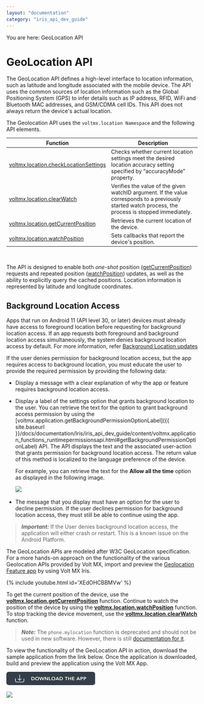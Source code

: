 ```yaml
---
layout: "documentation"
category: "iris_api_dev_guide"
---
```

                            

You are here: GeoLocation API

GeoLocation API
===============

The GeoLocation API defines a high-level interface to location information, such as latitude and longitude associated with the mobile device. The API uses the common sources of location information such as the Global Positioning System (GPS) to infer details such as IP address, RFID, WiFi and Bluetooth MAC addresses, and GSM/CDMA cell IDs. This API does not always return the device's actual location.

The Geolocation API uses the `voltmx.location Namespace` and the following API elements.

  
| Function | Description |
| --- | --- |
| [voltmx.location.checkLocationSettings](voltmx.location_functions.html#checkLocationSettings) | Checks whether current location settings meet the desired location accuracy setting specified by “accuracyMode” property. |
| [voltmx.location.clearWatch](voltmx.location_functions.html#voltmx.loc) | Verifies the value of the given watchID argument. If the value corresponds to a previously started watch process, the process is stopped immediately. |
| [voltmx.location.getCurrentPosition](voltmx.location_functions.html#getCurrentPosition) | Retrieves the current location of the device. |
| [voltmx.location.watchPosition](voltmx.location_functions.html#watchPosition) | Sets callbacks that report the device's position. |

 

The API is designed to enable both _one-shot_ position ([getCurrentPosition](#getCurrentPosition)) requests and repeated position ([watchPosition](#watchPosition)) updates, as well as the ability to explicitly query the cached positions. Location information is represented by latitude and longitude coordinates.

Background Location Access
--------------------------

Apps that run on Android 11 (API level 30, or later) devices must already have access to foreground location before requesting for background location access. If an app requests both foreground and background location access simultaneously, the system denies background location access by default. For more information, refer [Background Location updates](https://developer.android.com/training/location/permissions#background-dialog-target-android-11)

If the user denies permission for background location access, but the app requires access to background location, you must educate the user to provide the required permission by providing the following data:

*   Display a message with a clear explanation of why the app or feature requires background location access.
*   Display a label of the settings option that grants background location to the user. You can retrieve the text for the option to grant background access permission by using the [voltmx.application.getBackgroundPermissionOptionLabel]({{ site.baseurl }}/docs/documentation/Iris/iris_api_dev_guide/content/voltmx.application_functions_runtimepermissionsapi.html#getBackgroundPermissionOptionLabel) API. The API displays the text and the associated user-action that grants permission for background location access. The return value of this method is localized to the language preference of the device.
    
    For example, you can retrieve the text for the **Allow all the time** option as displayed in the following image.
    
    ![](../../Iris/Content/Resources/Images/Bg_Location.png)
    
*   The message that you display must have an option for the user to decline permission. If the user declines permission for background location access, they must still be able to continue using the app.

> **_Important:_** If the User denies background location access, the application will either crash or restart. This is a known issue on the Android Platform.

The GeoLocation APIs are modeled after W3C GeoLocation specification. For a more hands-on approach on the functionality of the various Geolocation APIs provided by Volt MX, import and preview the [Geolocation Feature app](https://marketplace.kony.com/items/geolocation-feature-app) by using Volt MX Iris.

{% include youtube.html id='XEdOHCBBMVw' %}

To get the current position of the device, use the **[voltmx.location.getCurrentPosition](#getCurrentPosition)** function. Continue to watch the position of the device by using the **[voltmx.location.watchPosition](#watchPosition)** function. To stop tracking the device movement, use the **[voltmx.location.clearWatch](#voltmx.loc)** function.

> **_Note:_** The `phone.mylocation` function is deprecated and should not be used in new software. However, there is still [documentation for it](voltmx.location_deprecated.html#phone.my).

To view the functionality of the GeoLocation API in action, download the sample application from the link below. Once the application is downloaded, build and preview the application using the Volt MX App.

[![](resources/images/download_button_08__002__234x35.png)](https://docs.kony.com/konylibrary/visualizer/zip/sampleapps/LocationApp.zip)

![](resources/prettify/onload.png)
